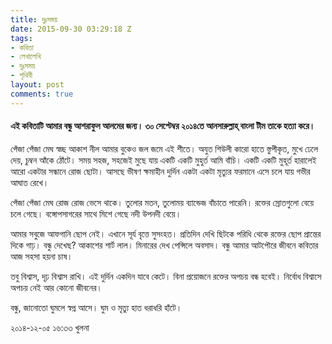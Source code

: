 ```yaml
---
title: দুঃসময়
date: 2015-09-30 03:29:18 Z
tags:
- কবিতা
- লেখালেখি
- দুঃসময়
- পৃথিবী
layout: post
comments: true
---
```


#### এই কবিতাটি আমার বন্ধু আশরাফুল আলমের জন্য। ৩০ সেপ্টেম্বর ২০১৪তে আনসারুল্লাহ্ বাংলা টীম তাকে হত্যা করে। ####

পেঁজা পেঁজা মেঘ স্বচ্ছ আকাশ নীল
আমার বুকেও জল জমে এই শীতে।
অযুত শিউলী কারো হাতে স্তুপীকৃত,
মুখে ঢেলে দেয়, চুম্বন আঁকে ঠোঁটে।
সময় সহজ, সহজেই মুছে যায়
একটি একটি মুহুর্ত আমি বাঁচি।
একটি একটি মুহূর্ত হারালেই
আরো একটার সন্ধানে রোজ ছোটা।
আসছে ভীষণ ক্ষমাহীন দুর্দিন
একটা একটা মৃত্যুর ফরমানে
এসে চলে যায় গভীর আঘাত রেখে।

পেঁজা পেঁজা মেঘ রোজ রোজ ভেসে থাকে।
তুলোর মতন, তুলোময় ব্যান্ডেজ
বাঁচাতে পারেনি। রক্তের স্রোতগুলো
বেয়ে চলে গেছে। বঙ্গোপসাগরের
সাথে মিশে গেছে নদী উপনদী বেয়ে।

আমার সবুজে আফগানি ছোপ নেই।
এখানে সূর্য বৃত্তে সুসংহত।
প্রতিদিন দেখি ছিটকে পরিধি থেকে
রক্তের ছোপ প্রান্তের দিকে গাঢ়।
বন্ধু দেখেছ? আকাশের শার্ট লাল।
মিনারের দেখ পেন্সিলে অবসাদ।
বন্ধু আমার আটপৌরে জীবনে
কবিতার আজ সহসা হয়না চাষ।

তবু বিশ্বাস, দৃঢ় বিশ্বাস রাখি।
এই দুর্দিন একদিন যাবে কেটে।
বিনা প্রয়োজনে রক্তের অপচয়
বন্ধ হবেই। নির্বোধ বিশ্বাসে
অপচয় নেই আর কোনো জীবনের।

বন্ধু, জানোতো ঘুমলে স্বপ্ন আসে।
ঘুম ও মৃত্যু হাত ধরাধরি হাঁটে।

২০১৪-১২-০৫ ১৬:৩৩
খুলনা
